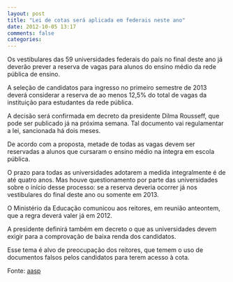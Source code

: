 ```yaml
---
layout: post
title: "Lei de cotas será aplicada em federais neste ano"
date: 2012-10-05 13:17
comments: false
categories:
---
```


Os vestibulares das 59 universidades federais do país no final deste ano já deverão prever a reserva de vagas para alunos do ensino médio da rede pública de ensino.

A seleção de candidatos para ingresso no primeiro semestre de 2013 deverá considerar a reserva de ao menos 12,5% do total de vagas da instituição para estudantes da rede pública.

A decisão será confirmada em decreto da presidente Dilma Rousseff, que pode ser publicado já na próxima semana. Tal documento vai regulamentar a lei, sancionada há dois meses.

De acordo com a proposta, metade de todas as vagas devem ser reservadas a alunos que cursaram o ensino médio na íntegra em escola pública.

O prazo para todas as universidades adotarem a medida integralmente é de até quatro anos. Mas houve questionamento por parte das universidades sobre o início desse processo: se a reserva deveria ocorrer já nos vestibulares do final deste ano ou somente em 2013.

O Ministério da Educação comunicou aos reitores, em reunião anteontem, que a regra deverá valer já em 2012.

A presidente definirá também em decreto o que as universidades devem exigir para a comprovação de baixa renda dos candidatos.

Esse tema é alvo de preocupação dos reitores, que temem o uso de documentos falsos pelos candidatos para terem acesso à cota.

Fonte: [aasp](http://www.aasp.org.br/aasp/imprensa/clipping/cli_noticia.asp?idnot=13055)
